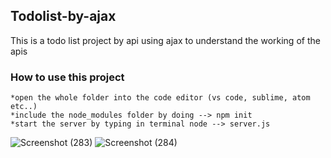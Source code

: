 ## Todolist-by-ajax ##
This is a todo list project by api using ajax to understand the working of the apis

### How to use this project  ###
    *open the whole folder into the code editor (vs code, sublime, atom etc..)
    *include the node_modules folder by doing --> npm init 
    *start the server by typing in terminal node --> server.js
![Screenshot (283)](https://user-images.githubusercontent.com/70270506/144717198-7443a8af-6871-4810-a771-4b3f10064178.png)
![Screenshot (284)](https://user-images.githubusercontent.com/70270506/144717323-22b1be8a-87e9-4544-8f2b-4bf1246d3a12.png)

